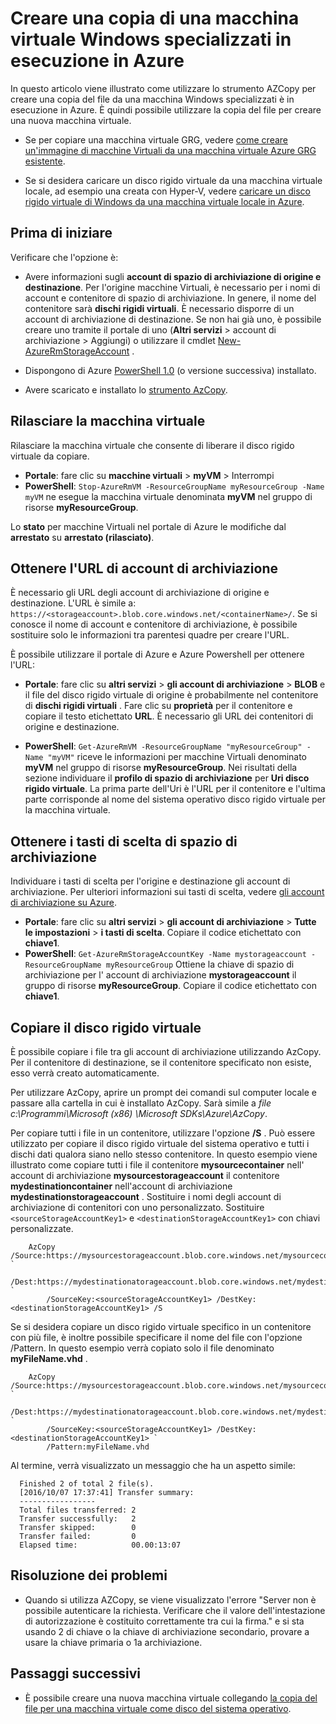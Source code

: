 <properties
    pageTitle="Creare una copia di una macchina virtuale specializzata in Azure | Microsoft Azure"
    description="Informazioni su come creare una copia di una macchina virtuale Windows specializzati in esecuzione in Azure, nel modello di distribuzione Manager delle risorse."
    services="virtual-machines-windows"
    documentationCenter=""
    authors="cynthn"
    manager="timlt"
    editor=""
    tags="azure-resource-manager"/>

<tags
    ms.service="virtual-machines-windows"
    ms.workload="infrastructure-services"
    ms.tgt_pltfrm="vm-windows"
    ms.devlang="na"
    ms.topic="article"
    ms.date="10/20/2016"
    ms.author="cynthn"/>
    
    
    
# <a name="create-a-copy-of-a-specialized-windows-vm-running-in-azure"></a>Creare una copia di una macchina virtuale Windows specializzati in esecuzione in Azure 

In questo articolo viene illustrato come utilizzare lo strumento AZCopy per creare una copia del file da una macchina Windows specializzati è in esecuzione in Azure. È quindi possibile utilizzare la copia del file per creare una nuova macchina virtuale. 

- Se per copiare una macchina virtuale GRG, vedere [come creare un'immagine di macchine Virtuali da una macchina virtuale Azure GRG esistente](virtual-machines-windows-capture-image.md).

- Se si desidera caricare un disco rigido virtuale da una macchina virtuale locale, ad esempio una creata con Hyper-V, vedere [caricare un disco rigido virtuale di Windows da una macchina virtuale locale in Azure](virtual-machines-windows-upload-image.md).


## <a name="before-you-begin"></a>Prima di iniziare

Verificare che l'opzione è:

- Avere informazioni sugli **account di spazio di archiviazione di origine e destinazione**. Per l'origine macchine Virtuali, è necessario per i nomi di account e contenitore di spazio di archiviazione. In genere, il nome del contenitore sarà **dischi rigidi virtuali**. È necessario disporre di un account di archiviazione di destinazione. Se non hai già uno, è possibile creare uno tramite il portale di uno (**Altri servizi** > account di archiviazione > Aggiungi) o utilizzare il cmdlet [New-AzureRmStorageAccount](https://msdn.microsoft.com/library/mt607148.aspx) . 

- Dispongono di Azure [PowerShell 1.0](../powershell-install-configure.md) (o versione successiva) installato.

- Avere scaricato e installato lo [strumento AzCopy](../storage/storage-use-azcopy.md). 


## <a name="deallocate-the-vm"></a>Rilasciare la macchina virtuale

Rilasciare la macchina virtuale che consente di liberare il disco rigido virtuale da copiare. 

- **Portale**: fare clic su **macchine virtuali** > **myVM** > Interrompi
- **PowerShell**: `Stop-AzureRmVM -ResourceGroupName myResourceGroup -Name myVM` ne esegue la macchina virtuale denominata **myVM** nel gruppo di risorse **myResourceGroup**.

Lo **stato** per macchine Virtuali nel portale di Azure le modifiche dal **arrestato** su **arrestato (rilasciato)**.


## <a name="get-the-storage-account-urls"></a>Ottenere l'URL di account di archiviazione

È necessario gli URL degli account di archiviazione di origine e destinazione. L'URL è simile a: `https://<storageaccount>.blob.core.windows.net/<containerName>/`. Se si conosce il nome di account e contenitore di archiviazione, è possibile sostituire solo le informazioni tra parentesi quadre per creare l'URL. 

È possibile utilizzare il portale di Azure e Azure Powershell per ottenere l'URL:

- **Portale**: fare clic su **altri servizi** > **gli account di archiviazione**  >  <storage account> **BLOB** e il file del disco rigido virtuale di origine è probabilmente nel contenitore di **dischi rigidi virtuali** . Fare clic su **proprietà** per il contenitore e copiare il testo etichettato **URL**. È necessario gli URL dei contenitori di origine e destinazione. 

- **PowerShell**: `Get-AzureRmVM -ResourceGroupName "myResourceGroup" -Name "myVM"` riceve le informazioni per macchine Virtuali denominato **myVM** nel gruppo di risorse **myResourceGroup**. Nei risultati della sezione individuare il **profilo di spazio di archiviazione** per **Uri disco rigido virtuale**. La prima parte dell'Uri è l'URL per il contenitore e l'ultima parte corrisponde al nome del sistema operativo disco rigido virtuale per la macchina virtuale.

## <a name="get-the-storage-access-keys"></a>Ottenere i tasti di scelta di spazio di archiviazione

Individuare i tasti di scelta per l'origine e destinazione gli account di archiviazione. Per ulteriori informazioni sui tasti di scelta, vedere [gli account di archiviazione su Azure](../storage/storage-create-storage-account.md).

- **Portale**: fare clic su **altri servizi** > **gli account di archiviazione**  >  <storage account> **Tutte le impostazioni** > **i tasti di scelta**. Copiare il codice etichettato con **chiave1**.
- **PowerShell**: `Get-AzureRmStorageAccountKey -Name mystorageaccount -ResourceGroupName myResourceGroup` Ottiene la chiave di spazio di archiviazione per l' account di archiviazione **mystorageaccount** il gruppo di risorse **myResourceGroup**. Copiare il codice etichettato con **chiave1**.


## <a name="copy-the-vhd"></a>Copiare il disco rigido virtuale 

È possibile copiare i file tra gli account di archiviazione utilizzando AzCopy. Per il contenitore di destinazione, se il contenitore specificato non esiste, esso verrà creato automaticamente. 

Per utilizzare AzCopy, aprire un prompt dei comandi sul computer locale e passare alla cartella in cui è installato AzCopy. Sarà simile a *file c:\Programmi\Microsoft (x86) \Microsoft SDKs\Azure\AzCopy*. 

Per copiare tutti i file in un contenitore, utilizzare l'opzione **/S** . Può essere utilizzato per copiare il disco rigido virtuale del sistema operativo e tutti i dischi dati qualora siano nello stesso contenitore. In questo esempio viene illustrato come copiare tutti i file il contenitore **mysourcecontainer** nell' account di archiviazione **mysourcestorageaccount** il contenitore **mydestinationcontainer** nell'account di archiviazione **mydestinationstorageaccount** . Sostituire i nomi degli account di archiviazione di contenitori con uno personalizzato. Sostituire `<sourceStorageAccountKey1>` e `<destinationStorageAccountKey1>` con chiavi personalizzate.

```
    AzCopy /Source:https://mysourcestorageaccount.blob.core.windows.net/mysourcecontainer `
        /Dest:https://mydestinationatorageaccount.blob.core.windows.net/mydestinationcontainer `
        /SourceKey:<sourceStorageAccountKey1> /DestKey:<destinationStorageAccountKey1> /S
```

Se si desidera copiare un disco rigido virtuale specifico in un contenitore con più file, è inoltre possibile specificare il nome del file con l'opzione /Pattern. In questo esempio verrà copiato solo il file denominato **myFileName.vhd** .

```
    AzCopy /Source:https://mysourcestorageaccount.blob.core.windows.net/mysourcecontainer `
        /Dest:https://mydestinationatorageaccount.blob.core.windows.net/mydestinationcontainer `
        /SourceKey:<sourceStorageAccountKey1> /DestKey:<destinationStorageAccountKey1> `
        /Pattern:myFileName.vhd
```


Al termine, verrà visualizzato un messaggio che ha un aspetto simile:

```
  Finished 2 of total 2 file(s).
  [2016/10/07 17:37:41] Transfer summary:
  -----------------
  Total files transferred: 2
  Transfer successfully:   2
  Transfer skipped:        0
  Transfer failed:         0
  Elapsed time:            00.00:13:07
```

## <a name="troubleshooting"></a>Risoluzione dei problemi

- Quando si utilizza AZCopy, se viene visualizzato l'errore "Server non è possibile autenticare la richiesta. Verificare che il valore dell'intestazione di autorizzazione è costituito correttamente tra cui la firma." e si sta usando 2 di chiave o la chiave di archiviazione secondario, provare a usare la chiave primaria o 1a archiviazione.


## <a name="next-steps"></a>Passaggi successivi

- È possibile creare una nuova macchina virtuale collegando [la copia del file per una macchina virtuale come disco del sistema operativo](virtual-machines-windows-create-vm-specialized.md).












